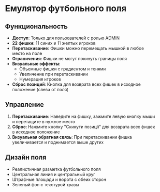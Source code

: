 # Емулятор футбольного поля

## Функциональность

- **Доступ**: Только для пользователей с ролью ADMIN
- **22 фишки**: 11 синих и 11 желтых игроков
- **Перетаскивание**: Фишки можно перемещать мышкой в любое место на поле
- **Ограничения**: Фишки не могут покинуть границы поля
- **Визуальные эффекты**: 
  - Объемные фишки с градиентом и тенями
  - Увеличение при перетаскивании
  - Нумерация игроков
- **Сброс позиций**: Кнопка для возврата всех фишек в исходное положение (слева от поля)

## Управление

1. **Перетаскивание**: Наведите на фишку, зажмите левую кнопку мыши и перетащите в нужное место
2. **Сброс**: Нажмите кнопку "Скинути позиції" для возврата всех фишек в исходное положение
3. **Визуальная обратная связь**: При перетаскивании фишка увеличивается и поднимается выше других

## Дизайн поля

- Реалистичная разметка футбольного поля
- Центральная линия и центральный круг
- Штрафные площади и ворота с обеих сторон
- Зеленый фон с текстурой травы 
